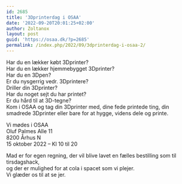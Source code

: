 ```yaml
---
id: 2685
title: '3Dprinterdag i OSAA'
date: '2022-09-20T20:01:25+02:00'
author: Zoltanox
layout: post
guid: 'https://osaa.dk/?p=2685'
permalink: /index.php/2022/09/3dprinterdag-i-osaa-2/
---
```


Har du en lækker købt 3Dprinter?  
Har du en lækker hjemmebygget 3Dprinter?  
Har du en 3Dpen?  
Er du nysgerrig vedr. 3Dprintere?  
Driller din 3Dprinter?  
Har du noget sejt du har printet?  
Er du hård til at 3D-tegne?  
Kom i OSAA og tag din 3Dprinter med, dine fede printede ting, din smadrede 3Dprinter eller bare for at hygge, videns dele og printe.

Vi mødes i OSAA  
Oluf Palmes Alle 11  
8200 Århus N  
15 oktober 2022 – Kl 10 til 20

Mad er for egen regning, der vil blive lavet en fælles bestilling som til tirsdagshack,  
og der er mulighed for at cola i spacet som vi plejer.  
Vi glæder os til at se jer.